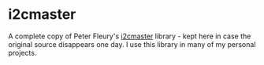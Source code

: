 # i2cmaster

A complete copy of Peter Fleury's [i2cmaster](http://homepage.hispeed.ch/peterfleury/avr-software.html)
library - kept here in case the original source disappears one day. I use this
library in many of my personal projects.
